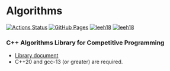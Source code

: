 # Algorithms

[![Actions Status](https://github.com/HyunjaeLee/Algorithms/workflows/verify/badge.svg)](https://github.com/HyunjaeLee/Algorithms/actions)
[![GitHub Pages](https://img.shields.io/static/v1?label=GitHub+Pages&message=+&color=brightgreen&logo=github)](https://HyunjaeLee.github.io/Algorithms/) 
[![leeh18](https://img.shields.io/endpoint?url=https%3A%2F%2Fatcoder-badges.now.sh%2Fapi%2Fatcoder%2Fjson%2Fleeh18)](https://atcoder.jp/users/leeh18)
[![leeh18](https://img.shields.io/endpoint?url=https%3A%2F%2Fatcoder-badges.now.sh%2Fapi%2Fcodeforces%2Fjson%2Fleeh18)](https://codeforces.com/profile/leeh18)

### C++ Algorithms Library for Competitive Programming
+ [Library document](https://HyunjaeLee.github.io/Algorithms/)
+ C++20 and gcc-13 (or greater) are required.
